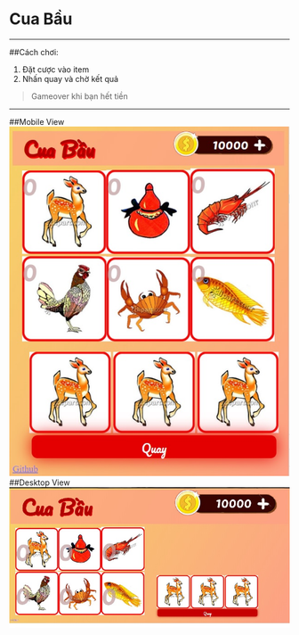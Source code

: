 # Cua Bầu
----------
##Cách chơi:
1. Đặt cược vào item
2. Nhấn quay và chờ kết quả

> Gameover khi bạn hết tiền

----------
##Mobile View
![alt](/images/design/mobile-view.jpg)
##Desktop View
![alt](/images/design/desktop-view.jpg)
